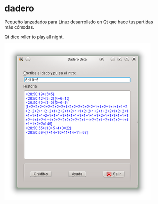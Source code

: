 dadero
======

Pequeño lanzadados para Linux desarrollado en Qt que hace tus partidas más cómodas.

Qt dice roller to play all night.

![Dadero screenshot](/pantallazo.png?raw=true "Dadero in full glory")
